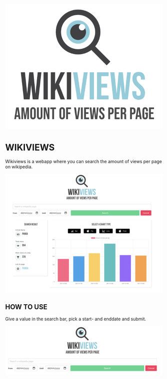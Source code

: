 ![Logo wikiviews](src/images/wikiviewsLogo.png)

# WIKIVIEWS

Wikiviews is a webapp where you can search the amount of views per page on wikipedia.

![Example startpage](src/images/wikiviewsTotal.png)

## HOW TO USE

Give a value in the search bar, pick a start- and enddate and submit.

![searchbar](src/images/wikiviewsSearch.png)
